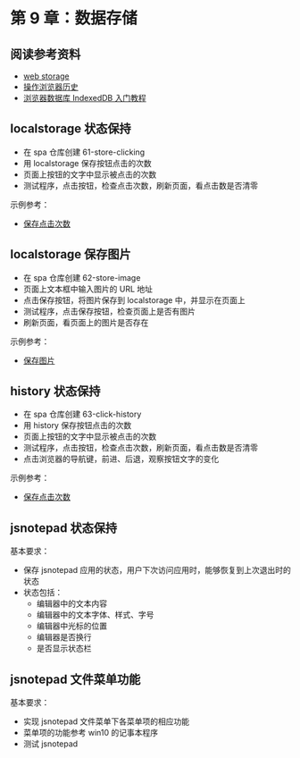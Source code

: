 # 第 9 章：数据存储

## 阅读参考资料

- [web storage](https://developer.mozilla.org/zh-CN/docs/Web/API/Storage)
- [操作浏览器历史](https://developer.mozilla.org/zh-CN/docs/Web/API/History_API)
- [浏览器数据库 IndexedDB 入门教程](http://www.ruanyifeng.com/blog/2018/07/indexeddb.html)

## localstorage 状态保持

- 在 spa 仓库创建 61-store-clicking
- 用 localstorage 保存按钮点击的次数
- 页面上按钮的文字中显示被点击的次数
- 测试程序，点击按钮，检查点击次数，刷新页面，看点击数是否清零

示例参考：
- [保存点击次数](https://fe.wangding.in/07-storage/01-local-storage.html)

## localstorage 保存图片

- 在 spa 仓库创建 62-store-image
- 页面上文本框中输入图片的 URL 地址
- 点击保存按钮，将图片保存到 localstorage 中，并显示在页面上
- 测试程序，点击保存按钮，检查页面上是否有图片
- 刷新页面，看页面上的图片是否存在

示例参考：
- [保存图片](https://fe.wangding.in/07-storage/03-image-to-local-storage.html)

## history 状态保持

- 在 spa 仓库创建 63-click-history
- 用 history 保存按钮点击的次数
- 页面上按钮的文字中显示被点击的次数
- 测试程序，点击按钮，检查点击次数，刷新页面，看点击数是否清零
- 点击浏览器的导航键，前进、后退，观察按钮文字的变化

示例参考：
- [保存点击次数](https://fe.wangding.in/07-storage/02-history.html)

## jsnotepad 状态保持

基本要求：

- 保存 jsnotepad 应用的状态，用户下次访问应用时，能够恢复到上次退出时的状态
- 状态包括：
  - 编辑器中的文本内容
  - 编辑器中的文本字体、样式、字号
  - 编辑器中光标的位置
  - 编辑器是否换行
  - 是否显示状态栏

## jsnotepad 文件菜单功能

基本要求：

- 实现 jsnotepad 文件菜单下各菜单项的相应功能
- 菜单项的功能参考 win10 的记事本程序
- 测试 jsnotepad
